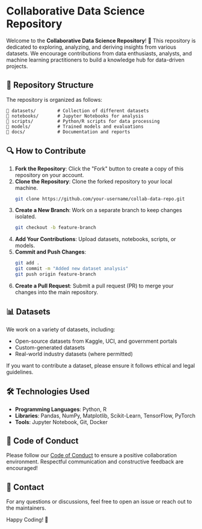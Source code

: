 # Collaborative Data Science Repository

Welcome to the **Collaborative Data Science Repository**! 🚀 This repository is dedicated to exploring, analyzing, and deriving insights from various datasets. We encourage contributions from data enthusiasts, analysts, and machine learning practitioners to build a knowledge hub for data-driven projects.

## 📂 Repository Structure

The repository is organized as follows:
```
📁 datasets/        # Collection of different datasets
📁 notebooks/       # Jupyter Notebooks for analysis
📁 scripts/         # Python/R scripts for data processing
📁 models/          # Trained models and evaluations
📁 docs/            # Documentation and reports
```

## 🔍 How to Contribute

1. **Fork the Repository**: Click the "Fork" button to create a copy of this repository on your account.
2. **Clone the Repository**: Clone the forked repository to your local machine.
   ```sh
   git clone https://github.com/your-username/collab-data-repo.git
   ```
3. **Create a New Branch**: Work on a separate branch to keep changes isolated.
   ```sh
   git checkout -b feature-branch
   ```
4. **Add Your Contributions**: Upload datasets, notebooks, scripts, or models.
5. **Commit and Push Changes**:
   ```sh
   git add .
   git commit -m "Added new dataset analysis"
   git push origin feature-branch
   ```
6. **Create a Pull Request**: Submit a pull request (PR) to merge your changes into the main repository.

## 📊 Datasets
We work on a variety of datasets, including:
- Open-source datasets from Kaggle, UCI, and government portals
- Custom-generated datasets
- Real-world industry datasets (where permitted)

If you want to contribute a dataset, please ensure it follows ethical and legal guidelines.

## 🛠️ Technologies Used
- **Programming Languages**: Python, R
- **Libraries**: Pandas, NumPy, Matplotlib, Scikit-Learn, TensorFlow, PyTorch
- **Tools**: Jupyter Notebook, Git, Docker

## 📜 Code of Conduct
Please follow our [Code of Conduct](CODE_OF_CONDUCT.md) to ensure a positive collaboration environment. Respectful communication and constructive feedback are encouraged!

## 📧 Contact
For any questions or discussions, feel free to open an issue or reach out to the maintainers.

Happy Coding! 🚀

